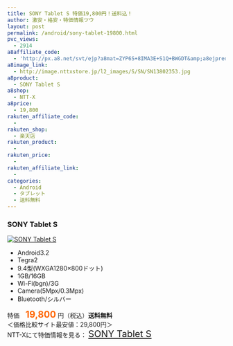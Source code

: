 ```yaml
---
title: SONY Tablet S 特価19,800円！送料込！
author: 激安・格安・特価情報ツウ
layout: post
permalink: /android/sony-tablet-19800.html
pvc_views:
  - 2914
a8affiliate_code:
  - 'http://px.a8.net/svt/ejp?a8mat=ZYP6S+8IMA3E+S1Q+BWGDT&amp;a8ejpredirect=http://nttxstore.jp/_II_SN13802353'
a8image_link:
  - http://image.nttxstore.jp/l2_images/S/SN/SN13802353.jpg
a8product:
  - SONY Tablet S
a8shop:
  - NTT-X
a8price:
  - 19,800
rakuten_affiliate_code:
  - 
rakuten_shop:
  - 楽天店
rakuten_product:
  - 
rakuten_price:
  - 
rakuten_affiliate_link:
  - 
categories:
  - Android
  - タブレット
  - 送料無料
---
```

### SONY Tablet S

<div class="img-bg2 img_L">
  <a title="SONY Tablet S" href="http://px.a8.net/svt/ejp?a8mat=ZYP6S+8IMA3E+S1Q+BWGDT&a8ejpredirect=http://nttxstore.jp/_II_SN13802353" target="_blank"><img src="http://i1.wp.com/image.nttxstore.jp/l2_images/S/SN/SN13802353.jpg?resize=120%2C120" border="0" alt="SONY Tablet S" style="border: 0pt none;" data-recalc-dims="1" /></a>
</div>

<!--more-->

  * Android3.2
  * Tegra2
  * 9.4型(WXGA1280×800ドット)
  * 1GB/16GB
  * Wi-Fi(bgn)/3G
  * Camera(5Mpx/0.3Mpx)
  * Bluetooth/シルバー

特価　<span style="color: #ff6600; font-size: 150%;"><strong>19,800</strong></span> 円（税込）**送料無料**  
＜価格比較サイト最安値：29,800円＞  
NTT-Xにて特価情報を見る： <span style="font-size: 150%;"><a href="http://px.a8.net/svt/ejp?a8mat=ZYP6S+8IMA3E+S1Q+BWGDT&a8ejpredirect=http://nttxstore.jp/_II_SN13802353" target="_blank">SONY Tablet S</a></span>